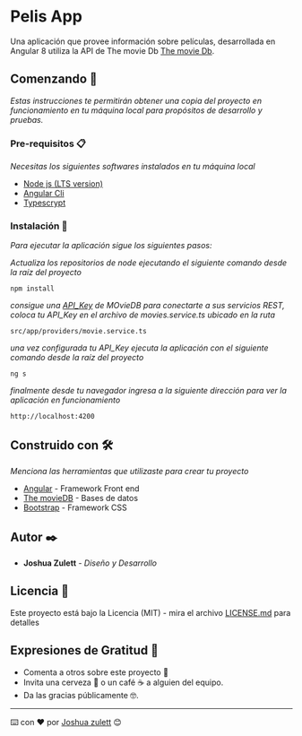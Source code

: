 # Pelis App

Una aplicación que provee información sobre películas, desarrollada en Angular 8 utiliza la API de The movie Db [The movie Db](https://developers.themoviedb.org/3/getting-started/introduction).

## Comenzando 🚀

*Estas instrucciones te permitirán obtener una copia del proyecto en funcionamiento en tu máquina local para propósitos de desarrollo y pruebas.*

### Pre-requisitos 📋

*Necesitas los siguientes softwares instalados en tu máquina local*

* [Node js (LTS version)](https://nodejs.org/es/download/)
* [Angular Cli](https://cli.angular.io/)
* [Typescrypt](https://www.typescriptlang.org/#download-links)

### Instalación 🔧

*Para ejecutar la aplicación sigue los siguientes pasos:*

*Actualiza los repositorios de node ejecutando el siguiente comando desde la raíz del proyecto*

```nodejs
npm install
```

*consigue una [API_Key](https://www.themoviedb.org/settings/api) de MOvieDB para conectarte a sus servicios REST, coloca tu API_Key en el archivo de movies.service.ts ubicado en la ruta*

```
src/app/providers/movie.service.ts
```

*una vez configurada tu API_Key ejecuta la aplicación con el siguiente comando desde la raíz del proyecto*

```
ng s
```

*finalmente desde tu navegador ingresa a la siguiente dirección para ver la aplicación en funcionamiento*

```
http://localhost:4200
```

## Construido con 🛠️

*Menciona las herramientas que utilizaste para crear tu proyecto*

- [Angular](https://angular.io/) - Framework Front end
- [The movieDB](https://www.themoviedb.org/?language=es) - Bases de datos
- [Bootstrap](https://getbootstrap.com/) - Framework CSS

## Autor ✒️

- **Joshua Zulett** - *Diseño y Desarrollo*

## Licencia 📄

Este proyecto está bajo la Licencia (MIT) - mira el archivo [LICENSE.md](https://gist.github.com/Villanuevand/LICENSE.md) para detalles

## Expresiones de Gratitud 🎁

- Comenta a otros sobre este proyecto 📢
- Invita una cerveza 🍺 o un café ☕ a alguien del equipo.
- Da las gracias públicamente 🤓.

------

⌨️ con ❤️ por [Joshua zulett](https://github.com/joshlive77) 😊

